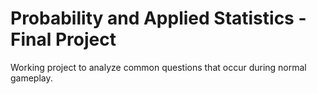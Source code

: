 # Probability and Applied Statistics - Final Project
Working project to analyze common questions that occur during normal gameplay.
